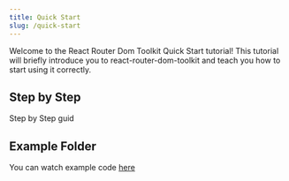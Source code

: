 ```yaml
---
title: Quick Start
slug: /quick-start
---
```


Welcome to the React Router Dom Toolkit Quick Start tutorial! This tutorial will briefly introduce you to react-router-dom-toolkit and teach you how to start using it correctly.

## Step by Step

Step by Step guid

## Example Folder

You can watch example code [here](https://github.com/vbdzzz/react-router-dom-toolkit/tree/master/example)

